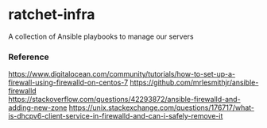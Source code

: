 # ratchet-infra
A collection of Ansible playbooks to manage our servers

### Reference

https://www.digitalocean.com/community/tutorials/how-to-set-up-a-firewall-using-firewalld-on-centos-7
https://github.com/mrlesmithjr/ansible-firewalld  
https://stackoverflow.com/questions/42293872/ansible-firewalld-and-adding-new-zone
https://unix.stackexchange.com/questions/176717/what-is-dhcpv6-client-service-in-firewalld-and-can-i-safely-remove-it

